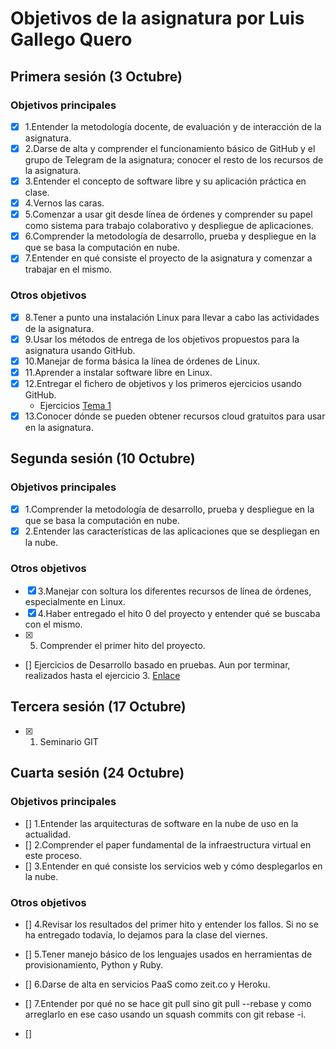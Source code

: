 # Objetivos de la asignatura por Luis Gallego Quero

## Primera sesión (3 Octubre)

### Objetivos principales

* [X] 1.Entender la metodología docente, de evaluación y de interacción de la asignatura.
* [X] 2.Darse de alta y comprender el funcionamiento básico de GitHub y el grupo de Telegram de la asignatura; conocer el resto de los recursos de la asignatura.
* [X] 3.Entender el concepto de software libre y su aplicación práctica en clase.
* [X] 4.Vernos las caras.
* [X] 5.Comenzar a usar git desde línea de órdenes y comprender su papel como sistema para trabajo colaborativo y despliegue de aplicaciones.
* [X] 6.Comprender la metodología de desarrollo, prueba y despliegue en la que se basa la computación en nube.
* [X] 7.Entender en qué consiste el proyecto de la asignatura y comenzar a trabajar en el mismo.

### Otros objetivos

* [X] 8.Tener a punto una instalación Linux para llevar a cabo las actividades de la asignatura.
* [X] 9.Usar los métodos de entrega de los objetivos propuestos para la asignatura usando GitHub.
* [X] 10.Manejar de forma básica la línea de órdenes de Linux.
* [X] 11.Aprender a instalar software libre en Linux.
* [X] 12.Entregar el fichero de objetivos y los primeros ejercicios usando GitHub. 
	- Ejercicios [Tema 1](https://github.com/luiisgallego/MII_CC_EJERCICIOS_1819/blob/master/Tema1/T1_Ejercicios.md)
* [X] 13.Conocer dónde se pueden obtener recursos cloud gratuitos para usar en la asignatura.

## Segunda sesión (10 Octubre)

### Objetivos principales

* [X] 1.Comprender la metodología de desarrollo, prueba y despliegue en la que se basa la computación en nube.
* [X] 2.Entender las características de las aplicaciones que se despliegan en la nube.

### Otros objetivos

* [X] 3.Manejar con soltura los diferentes recursos de línea de órdenes, especialmente en Linux.
* [X] 4.Haber entregado el hito 0 del proyecto y entender qué se buscaba con el mismo.
* [X] 5. Comprender el primer hito del proyecto.
* [] Ejercicios de Desarrollo basado en pruebas. Aun por terminar, realizados hasta el ejercicio 3. [Enlace](https://github.com/luiisgallego/MII_CC_EJERCICIOS_1819/tree/master/DesarrolloBasadoEnPruebas)

## Tercera sesión (17 Octubre)

* [X] 1. Seminario GIT

## Cuarta sesión (24 Octubre)

### Objetivos principales

* [] 1.Entender las arquitecturas de software en la nube de uso en la actualidad.
* [] 2.Comprender el paper fundamental de la infraestructura virtual en este proceso.
* [] 3.Entender en qué consiste los servicios web y cómo desplegarlos en la nube.

### Otros objetivos

* [] 4.Revisar los resultados del primer hito y entender los fallos. Si no se ha entregado todavía, lo dejamos para la clase del viernes.
* [] 5.Tener manejo básico de los lenguajes usados en herramientas de provisionamiento, Python y Ruby.
* [] 6.Darse de alta en servicios PaaS como zeit.co y Heroku.
* [] 7.Entender por qué no se hace git pull sino git pull --rebase y como arreglarlo en ese caso usando un squash commits con git rebase -i.


* []

